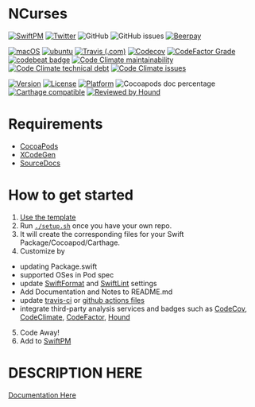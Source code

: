 # NCurses

[![SwiftPM](https://img.shields.io/badge/SPM-Linux%20%7C%20iOS%20%7C%20macOS%20%7C%20watchOS%20%7C%20tvOS-success?logo=swift)](https://swift.org)
[![Twitter](https://img.shields.io/badge/twitter-@brightdigit-blue.svg?style=flat)](http://twitter.com/brightdigit)
![GitHub](https://img.shields.io/github/license/brightdigit/NCurses)
![GitHub issues](https://img.shields.io/github/issues/brightdigit/NCurses)
[![Beerpay](https://img.shields.io/beerpay/brightdigit/NCurses.svg?maxAge=2592000)](https://beerpay.io/brightdigit/NCurses)

[![macOS](https://github.com/brightdigit/NCurses/workflows/macOS/badge.svg)](https://github.com/brightdigit/NCurses/actions?query=workflow%3AmacOS)
[![ubuntu](https://github.com/brightdigit/NCurses/workflows/ubuntu/badge.svg)](https://github.com/brightdigit/NCurses/actions?query=workflow%3Aubuntu)
[![Travis (.com)](https://img.shields.io/travis/com/brightdigit/NCurses?logo=travis)](https://travis-ci.com/brightdigit/NCurses)
[![Codecov](https://img.shields.io/codecov/c/github/brightdigit/NCurses)](https://codecov.io/gh/brightdigit/NCurses)
[![CodeFactor Grade](https://img.shields.io/codefactor/grade/github/brightdigit/NCurses)](https://www.codefactor.io/repository/github/brightdigit/NCurses)
[![codebeat badge](https://codebeat.co/badges/4f86fb90-f8de-40c5-ab63-e6069cde5002)](https://codebeat.co/projects/github-com-brightdigit-NCurses-master)
[![Code Climate maintainability](https://img.shields.io/codeclimate/maintainability/brightdigit/NCurses)](https://codeclimate.com/github/brightdigit/NCurses)
[![Code Climate technical debt](https://img.shields.io/codeclimate/tech-debt/brightdigit/NCurses?label=debt)](https://codeclimate.com/github/brightdigit/NCurses)
[![Code Climate issues](https://img.shields.io/codeclimate/issues/brightdigit/NCurses)](https://codeclimate.com/github/brightdigit/NCurses)

[![Version](https://img.shields.io/cocoapods/v/NCurses.svg?style=flat)](https://cocoapods.org/pods/NCurses)
[![License](https://img.shields.io/cocoapods/l/NCurses.svg?style=flat)](https://cocoapods.org/pods/NCurses)
[![Platform](https://img.shields.io/cocoapods/p/NCurses.svg?style=flat)](https://cocoapods.org/pods/NCurses)
![Cocoapods doc percentage](https://img.shields.io/cocoapods/metrics/doc-percent/NCurses)
[![Carthage compatible](https://img.shields.io/badge/Carthage-compatible-4BC51D.svg?style=flat)](https://github.com/Carthage/Carthage)
[![Reviewed by Hound](https://img.shields.io/badge/Reviewed_by-Hound-8E64B0.svg)](https://houndci.com)

# Requirements 

* [CocoaPods](https://cocoapods.org)
* [XCodeGen](https://github.com/yonaskolb/XcodeGen)
* [SourceDocs](https://github.com/eneko/SourceDocs)

# How to get started

1. [Use the template](https://github.com/brightdigit/EggSeed/generate)
2. Run [`./setup.sh`](https://github.com/brightdigit/EggSeed/blob/master/setup.sh) once you have your own repo. 
3. It will create the corresponding files for your Swift Package/Cocoapod/Carthage.
4. Customize by 
  * updating Package.swift
  * supported OSes in Pod spec
  * update [SwiftFormat](https://github.com/brightdigit/EggSeed/blob/master/.swiftformat) and [SwiftLint](https://github.com/brightdigit/EggSeed/blob/master/.swiftlint.yml) settings
  * Add Documentation and Notes to README.md
  * update [travis-ci](https://github.com/brightdigit/EggSeed/blob/master/.travis.yml) or [github actions files](https://github.com/brightdigit/EggSeed/tree/master/.github/workflows)
  * integrate third-party analysis services and badges such as [CodeCov](https://codecov.io), [CodeClimate](https://codeclimate.com), [CodeFactor](https://www.codefactor.io/dashboard), [Hound](https://houndci.com)
5. Code Away!
5. Add to [SwiftPM](https://github.com/daveverwer/SwiftPMLibrary)

# DESCRIPTION HERE

[Documentation Here](/docs/README.md)
